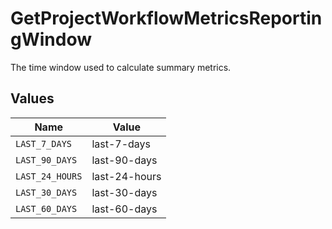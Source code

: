 # GetProjectWorkflowMetricsReportingWindow

The time window used to calculate summary metrics.


## Values

| Name            | Value           |
| --------------- | --------------- |
| `LAST_7_DAYS`   | last-7-days     |
| `LAST_90_DAYS`  | last-90-days    |
| `LAST_24_HOURS` | last-24-hours   |
| `LAST_30_DAYS`  | last-30-days    |
| `LAST_60_DAYS`  | last-60-days    |